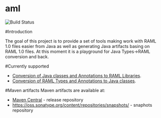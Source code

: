 # aml

![Build Status](https://api.travis-ci.org/OnPositive/aml.svg)

#Introduction

The goal of this project is to provide a set of tools making work with RAML 1.0 files easier from Java as well as generating Java artifacts basing on RAML 1.0 files. At this moment it is a playground for Java Types->RAML conversion and back.

#Currently supported

* [Conversion of Java classes and Annotations to RAML Libraries](https://github.com/OnPositive/aml/blob/master/java2raml.md).
* [Conversion of RAML Types and Annotations to Java classes](https://github.com/OnPositive/aml/blob/master/raml2java.md).



#Maven artifacts
Maven artifacts are available at:
 - [Maven Central](http://search.maven.org/#search|ga|1|com.onpositive.aml) - release repository
 - https://oss.sonatype.org/content/repositories/snapshots/ - snaphots repository


 
